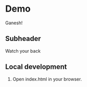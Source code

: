 # Demo

Ganesh!
## Subheader 
Watch your back

## Local development
 
 1. Open index.html in your browser.
 